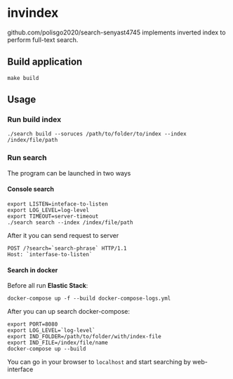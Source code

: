# invindex
github.com/polisgo2020/search-senyast4745 implements inverted index to perform full-text search.


## Build application

```shell script
make build
```

## Usage

### Run build index

```shell script
./search build --soruces /path/to/folder/to/index --index /index/file/path
```

### Run search

The program can be launched in two ways

#### Console search

```shell script
export LISTEN=inteface-to-listen
export LOG_LEVEL=log-level
export TIMEOUT=server-timeout  
./search search --index /index/file/path
```

After it you can send request to server
```http request
POST /?search=`search-phrase` HTTP/1.1
Host: `interfase-to-listen`
```

#### Search in docker

Before all run **Elastic Stack**:

```shell script
docker-compose up -f --build docker-compose-logs.yml
```

After you can up search docker-compose:

```shell script
export PORT=8080
export LOG_LEVEL=`log-level`
export IND_FOLDER=/path/to/folder/with/index-file
export IND_FILE=/index/file/name
docker-compose up --build
```
You can go in your browser to `localhost` and start searching by web-interface 
